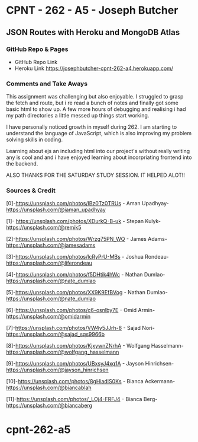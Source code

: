 # CPNT - 262 - A5 - Joseph Butcher
## JSON Routes with Heroku and MongoDB Atlas

### GitHub Repo & Pages
- GitHub Repo Link 
- Heroku Link https://josephbutcher-cpnt-262-a4.herokuapp.com/

### Comments and Take Aways
This assignment was challenging but also enjoyable. I struggled to grasp the fetch and route, but i re read a bunch of notes and finally got some basic html to show up. A few more hours of debugging and realising i had my path directories a little messed up things start working.

I have personally noticed growth in myself during 262. I am starting to understand the language of JavaScript, which is also improving my problem solving skills in coding.

Learning about ejs an including html into our project's without really writing any is cool and and i have enjoyed learning about incorpriating frontend into the backend.

ALSO THANKS FOR THE SATURDAY STUDY SESSION. IT HELPED ALOT!!



### Sources & Credit

[0]-https://unsplash.com/photos/IBz0Tz0TRUs - 
Aman Upadhyay-https://unsplash.com/@iaman_upadhyay

[1]- https://unsplash.com/photos/XDurkQ-B-uk - 
Stepan Kulyk-https://unsplash.com/@remik5

[2]-https://unsplash.com/photos/Wrzg75PN_WQ - 
James Adams-https://unsplash.com/@jamesadams

[3]-https://unsplash.com/photos/lcRyPrU-MBs - 
Joshua Rondeau-https://unsplash.com/@liferondeau

[4]-https://unsplash.com/photos/f5DHtik4hWc - 
Nathan Dumlao-https://unsplash.com/@nate_dumlao

[5]-https://unsplash.com/photos/XX9K9EfBVog - 
Nathan Dumlao-https://unsplash.com/@nate_dumlao

[6]-https://unsplash.com/photos/c6-osnlby7E - 
Omid Armin-https://unsplash.com/@omidarmin

[7]-https://unsplash.com/photos/VW4y5JJrh-8 - 
Sajad Nori-https://unsplash.com/@sajad_sqs9966b

[8]-https://unsplash.com/photos/KjxywnZNrhA - 
Wolfgang Hasselmann-https://unsplash.com/@wolfgang_hasselmann

[9]-https://unsplash.com/photos/UBxsyJ4xq1A - 
Jayson Hinrichsen-https://unsplash.com/@jayson_hinrichsen

[10]-https://unsplash.com/photos/8gHiadIS0Ks - 
Bianca Ackermann-https://unsplash.com/@biancablah

[11]-https://unsplash.com/photos/_LOj4-FRFJ4 - 
Bianca Berg-https://unsplash.com/@biancaberg

# cpnt-262-a5

